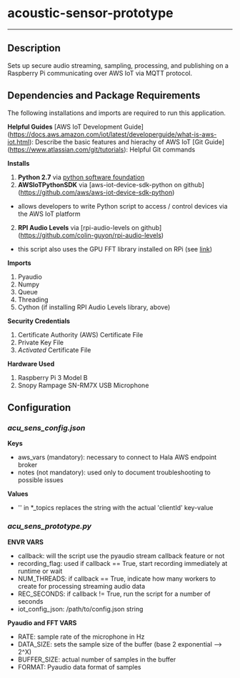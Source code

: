 # acoustic-sensor-prototype
---
## Description

Sets up secure audio streaming, sampling, processing, and publishing on a Raspberry Pi communicating over AWS IoT via MQTT protocol.

## Dependencies and Package Requirements

The following installations and imports are required to run this application.

__Helpful Guides__
    [AWS IoT Development Guide] (https://docs.aws.amazon.com/iot/latest/developerguide/what-is-aws-iot.html): Describe the basic features and hierachy of AWS IoT
    [Git Guide] (https://www.atlassian.com/git/tutorials): Helpful Git commands

__Installs__

1. **Python 2.7** via [python software foundation](https://www.python.org/downloads/)
2. **AWSIoTPythonSDK** via [aws-iot-device-sdk-python on github] (https://github.com/aws/aws-iot-device-sdk-python)
- allows developers to write Python script to access / control devices via the AWS IoT platform
2. **RPI Audio Levels** via [rpi-audio-levels on github] (https://github.com/colin-guyon/rpi-audio-levels)
- this script also uses the GPU FFT library installed on RPi (see [link](http://www.aholme.co.uk/GPU_FFT/Main.htm))

__Imports__

1. Pyaudio
2. Numpy
3. Queue
4. Threading
5. Cython (if installing RPI Audio Levels library, above)

__Security Credentials__

1. Certificate Authority (AWS) Certificate File
2. Private Key File
3. _Activated_ Certificate File

__Hardware Used__

1. Raspberry Pi 3 Model B
2. Snopy Rampage SN-RM7X USB Microphone

## Configuration

### _acu_sens_config.json_

__Keys__

- aws_vars (mandatory): necessary to connect to Hala AWS endpoint broker
- notes (not mandatory): used only to document troubleshooting to possible issues

__Values__

- '<clientId>' in *_topics replaces the <clientId> string with the actual 'clientId' key-value


### _acu_sens_prototype.py_

__ENVR VARS__

- callback: will the script use the pyaudio stream callback feature or not
- recording_flag: used if callback == True, start recording immediately at runtime or wait
- NUM_THREADS: if callback == True, indicate how many workers to create for processing streaming audio data
- REC_SECONDS: if callback != True, run the script for a number of seconds
- iot_config_json: /path/to/config.json string

__Pyaudio and FFT VARS__

- RATE: sample rate of the microphone in Hz
- DATA_SIZE: sets the sample size of the buffer (base 2 exponential --> 2^X)
- BUFFER_SIZE: actual number of samples in the buffer
- FORMAT: Pyaudio data format of samples
